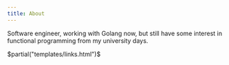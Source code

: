 ```yaml
---
title: About
---
```


Software engineer, working with Golang now, but still have some interest in functional programming from my university days.

$partial("templates/links.html")$

